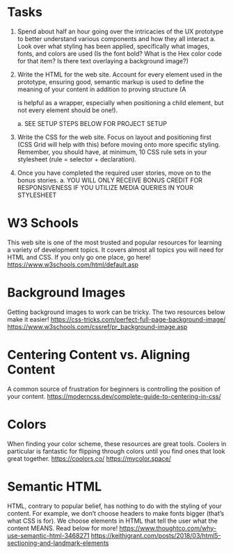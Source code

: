 # Tasks
1. Spend about half an hour going over the intricacies of the UX prototype to better 
understand various components and how they all interact
    a. Look over what styling has been applied, specifically what images, fonts, and 
colors are used (Is the font bold? What is the Hex color code for that item? Is 
there text overlaying a background image?)

2. Write the HTML for the web site. Account for every element used in the prototype, 
ensuring good, semantic markup is used to define the meaning of your content in 
addition to proving structure (A <div> is helpful as a wrapper, especially when 
positioning a child element, but not every element should be one!).

    a. SEE SETUP STEPS BELOW FOR PROJECT SETUP

3. Write the CSS for the web site. Focus on layout and positioning first (CSS Grid will help 
with this) before moving onto more specific styling. Remember, you should have, at 
minimum, 10 CSS rule sets in your stylesheet (rule = selector + declaration).

4. Once you have completed the required user stories, move on to the bonus stories. 
    a. YOU WILL ONLY RECEIVE BONUS CREDIT FOR RESPONSIVENESS IF YOU UTILIZE 
MEDIA QUERIES IN YOUR STYLESHEET

# W3 Schools
This web site is one of the most trusted and popular resources for learning a variety of 
development topics. It covers almost all topics you will need for HTML and CSS. If you only go 
one place, go here!
https://www.w3schools.com/html/default.asp

# Background Images
Getting background images to work can be tricky. The two resources below make it easier!
https://css-tricks.com/perfect-full-page-background-image/
https://www.w3schools.com/cssref/pr_background-image.asp

# Centering Content vs. Aligning Content
A common source of frustration for beginners is controlling the position of your content.
https://moderncss.dev/complete-guide-to-centering-in-css/

# Colors
When finding your color scheme, these resources are great tools. Coolers in particular is 
fantastic for flipping through colors until you find ones that look great together.
https://coolors.co/
https://mycolor.space/

# Semantic HTML
HTML, contrary to popular belief, has nothing to do with the styling of your content. For 
example, we don’t choose headers to make fonts bigger (that’s what CSS is for). We choose 
elements in HTML that tell the user what the content MEANS. Read below for more!
https://www.thoughtco.com/why-use-semantic-html-3468271
https://keithjgrant.com/posts/2018/03/html5-sectioning-and-landmark-elements